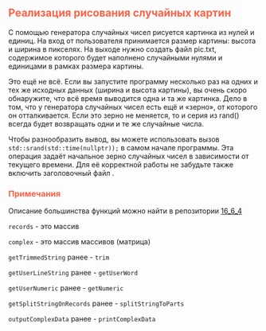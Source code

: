 ## <font color="tomato">Реализация рисования случайных картин</font>

С помощью генератора случайных чисел рисуется картинка из нулей и единиц. 
На вход от пользователя принимается размер картины: высота и ширина в пикселях. 
На выходе нужно создать файл pic.txt, содержимое которого будет наполнено случайными нулями 
и единицами в рамках размера картины.

Это ещё не всё. 
Если вы запустите программу несколько раз на одних и тех же исходных данных (ширина и высота картины), 
вы очень скоро обнаружите, что всё время выводится одна и та же картинка. 
Дело в том, что у генератора случайных чисел есть ещё и «зерно», от которого он отталкивается. 
Если это зерно не меняется, то и серия из rand() всегда будет возвращать одни и те же случайные числа.

Чтобы разнообразить вывод, вы можете использовать вызов `std::srand(std::time(nullptr));` в самом начале программы. 
Эта операция задаёт начальное зерно случайных чисел в зависимости от текущего времени. 
Для её корректной работы не забудьте также включить заголовочный файл <ctime>.

### <font color="tomato">Примечания</font>

Описание большинства функций можно найти в репозитории [16_6_4](https://github.com/VladislavNovak/16_6_4)

`records` - это массив

`complex` - это массив массивов (матрица)

`getTrimmedString` ранее - `trim`

`getUserLineString` ранее - `getUserWord`

`getUserNumeric` ранее - `getNumeric`

`getSplitStringOnRecords` ранее - `splitStringToParts`

`outputComplexData` ранее - `printComplexData`